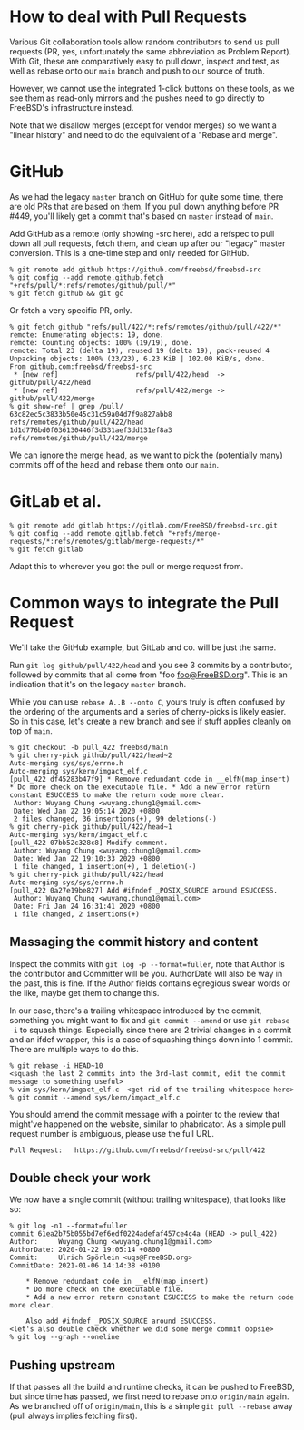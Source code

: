 # How to deal with Pull Requests

Various Git collaboration tools allow random contributors to send us pull
requests (PR, yes, unfortunately the same abbreviation as Problem Report). With
Git, these are comparatively easy to pull down, inspect and test, as well as
rebase onto our `main` branch and push to our source of truth.

However, we cannot use the integrated 1-click buttons on these tools, as we see
them as read-only mirrors and the pushes need to go directly to FreeBSD's
infrastructure instead.

Note that we disallow merges (except for vendor merges) so we want a "linear
history" and need to do the equivalent of a "Rebase and merge".

# GitHub

As we had the legacy `master` branch on GitHub for quite some time, there are
old PRs that are based on them. If you pull down anything before PR #449,
you'll likely get a commit that's based on `master` instead of `main`.

Add GitHub as a remote (only showing -src here), add a refspec to pull down
all pull requests, fetch them, and clean up after our "legacy" master
conversion. This is a one-time step and only needed for GitHub.
```
% git remote add github https://github.com/freebsd/freebsd-src
% git config --add remote.github.fetch "+refs/pull/*:refs/remotes/github/pull/*"
% git fetch github && git gc
```

Or fetch a very specific PR, only.
```
% git fetch github "refs/pull/422/*:refs/remotes/github/pull/422/*"
remote: Enumerating objects: 19, done.
remote: Counting objects: 100% (19/19), done.
remote: Total 23 (delta 19), reused 19 (delta 19), pack-reused 4
Unpacking objects: 100% (23/23), 6.23 KiB | 102.00 KiB/s, done.
From github.com:freebsd/freebsd-src
 * [new ref]                   refs/pull/422/head  -> github/pull/422/head
 * [new ref]                   refs/pull/422/merge -> github/pull/422/merge
% git show-ref | grep /pull/
63c82ec5c3833b50e45c31c59a04d7f9a827abb8 refs/remotes/github/pull/422/head
1d1d776bd0f036130446f3d331aef3dd131ef8a3 refs/remotes/github/pull/422/merge
```

We can ignore the merge head, as we want to pick the (potentially many) commits
off of the head and rebase them onto our `main`.

# GitLab et al.

```
% git remote add gitlab https://gitlab.com/FreeBSD/freebsd-src.git
% git config --add remote.gitlab.fetch "+refs/merge-requests/*:refs/remotes/gitlab/merge-requests/*"
% git fetch gitlab
```

Adapt this to wherever you got the pull or merge request from.

# Common ways to integrate the Pull Request

We'll take the GitHub example, but GitLab and co. will be just the same.

Run `git log github/pull/422/head` and you see 3 commits by a contributor,
followed by commits that all come from "foo <foo@FreeBSD.org>". This is an
indication that it's on the legacy `master` branch.

While you can use `rebase A..B --onto C`, yours truly is often confused by the
ordering of the arguments and a series of cherry-picks is likely easier. So in
this case, let's create a new branch and see if stuff applies cleanly on top of `main`.

```
% git checkout -b pull_422 freebsd/main
% git cherry-pick github/pull/422/head~2
Auto-merging sys/sys/errno.h
Auto-merging sys/kern/imgact_elf.c
[pull_422 df45283b47f9] * Remove redundant code in __elfN(map_insert) * Do more check on the executable file. * Add a new error return constant ESUCCESS to make the return code more clear.
 Author: Wuyang Chung <wuyang.chung1@gmail.com>
 Date: Wed Jan 22 19:05:14 2020 +0800
 2 files changed, 36 insertions(+), 99 deletions(-)
% git cherry-pick github/pull/422/head~1
Auto-merging sys/kern/imgact_elf.c
[pull_422 07bb52c328c8] Modify comment.
 Author: Wuyang Chung <wuyang.chung1@gmail.com>
 Date: Wed Jan 22 19:10:33 2020 +0800
 1 file changed, 1 insertion(+), 1 deletion(-)
% git cherry-pick github/pull/422/head
Auto-merging sys/sys/errno.h
[pull_422 0a27e19be827] Add #ifndef _POSIX_SOURCE around ESUCCESS.
 Author: Wuyang Chung <wuyang.chung1@gmail.com>
 Date: Fri Jan 24 16:31:41 2020 +0800
 1 file changed, 2 insertions(+)

```

## Massaging the commit history and content

Inspect the commits with `git log -p --format=fuller`, note that Author is the
contributor and Committer will be you. AuthorDate will also be way in the past,
this is fine. If the Author fields contains egregious swear words or the like,
maybe get them to change this.

In our case, there's a trailing whitespace introduced by the commit, something
you might want to fix and `git commit --amend` or use `git rebase -i` to squash
things. Especially since there are 2 trivial changes in a commit and an ifdef
wrapper, this is a case of squashing things down into 1 commit. There are
multiple ways to do this.

```
% git rebase -i HEAD~10
<squash the last 2 commits into the 3rd-last commit, edit the commit message to something useful>
% vim sys/kern/imgact_elf.c  <get rid of the trailing whitespace here>
% git commit --amend sys/kern/imgact_elf.c
```

You should amend the commit message with a pointer to the review that might've
happened on the website, similar to phabricator. As a simple pull request
number is ambiguous, please use the full URL.

```
Pull Request:	https://github.com/freebsd/freebsd-src/pull/422
```

## Double check your work

We now have a single commit (without trailing whitespace), that looks like so:

```
% git log -n1 --format=fuller
commit 61ea2b75b055bd7ef6edf0224adefaf457ce4c4a (HEAD -> pull_422)
Author:     Wuyang Chung <wuyang.chung1@gmail.com>
AuthorDate: 2020-01-22 19:05:14 +0800
Commit:     Ulrich Spörlein <uqs@FreeBSD.org>
CommitDate: 2021-01-06 14:14:38 +0100

    * Remove redundant code in __elfN(map_insert)
    * Do more check on the executable file.
    * Add a new error return constant ESUCCESS to make the return code more clear.
    
    Also add #ifndef _POSIX_SOURCE around ESUCCESS.
<let's also double check whether we did some merge commit oopsie>
% git log --graph --oneline
```

## Pushing upstream

If that passes all the build and runtime checks, it can be pushed to FreeBSD,
but since time has passed, we first need to rebase onto `origin/main` again. As
we branched off of `origin/main`, this is a simple `git pull --rebase` away
(pull always implies fetching first).

